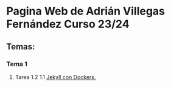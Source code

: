 # Pagina Web de Adrián Villegas Fernández Curso 23/24
## Temas:
### Tema 1

1. Tarea 1.2
   1.1 [Jekyll con Dockers.](tema2/jekyll/jekyll_dockers.md)
